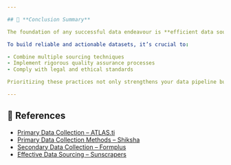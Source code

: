 ```yaml
---

## 🧾 **Conclusion Summary**

The foundation of any successful data endeavour is **efficient data sourcing**. Organizations can uncover deeper insights, drive innovation, and ensure that downstream analytics deliver real value by thoughtfully selecting, collecting, and managing data from diverse public and private sources.

To build reliable and actionable datasets, it’s crucial to:

- Combine multiple sourcing techniques  
- Implement rigorous quality assurance processes  
- Comply with legal and ethical standards  

Prioritizing these practices not only strengthens your data pipeline but also empowers more informed, confident decisions—whether for research, product development, or business strategy.

---
```


## 🔗 **References**

- [Primary Data Collection – ATLAS.ti](https://atlasti.com/research-hub/primary-data#:~:text=Common%20methods%20of%20collecting%20data,to%20gather%20specific%2C%20targeted%20information.)  
- [Primary Data Collection Methods – Shiksha](https://www.shiksha.com/online-courses/articles/primary-data-collection-methods-meaning-and-techniques/#:~:text=Primary%20data%20collection%20methods%20include,relevant%20to%20the%20research%20objectives.)  
- [Secondary Data Collection – Formplus](https://www.formpl.us/blog/secondary-data#:~:text=Sources%20of%20secondary%20data%20include,these%20sources%20are%20highlighted%20below.)  
- [Effective Data Sourcing – Sunscrapers](https://sunscrapers.com/blog/efective-data-sourcing/)
